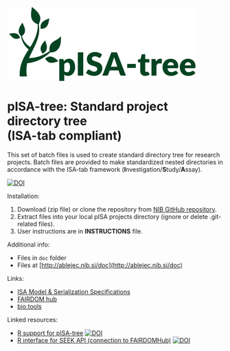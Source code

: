 ![image](pISA-tree_logo.svg)

# pISA-tree: Standard project directory tree<br/>(ISA-tab compliant)

This set of batch files is used to create standard directory tree for research projects.
Batch files are provided to make standardized nested directories in accordance with the ISA-tab framework (**I**nvestigation/**S**tudy/**A**ssay).

[![DOI](https://zenodo.org/badge/DOI/10.5281/zenodo.5721227.svg)](https://doi.org/10.5281/zenodo.5721227)

Installation:

1. Download (zip file) or clone the repository from [NIB GitHub repository](https://github.com/NIB-SI/pISA/archive/projects.zip).
2. Extract files into your local pISA projects directory (ignore or delete .git-related files).
3. User instructions are in **INSTRUCTIONS** file.

Additional info:  
* Files in `doc` folder  
* Files at [http://ablejec.nib.si/doc](http://ablejec.nib.si/doc)  

Links:  
* [ISA Model & Serialization   Specifications](https://isa-tools.org/format/specification.html)
* [FAIRDOM hub](https://seek.sysmo-db.org/)  
* [bio.tools](https://bio.tools/pisa-tree)


Linked resources:
* [R support for pISA-tree](https://github.com/NIB-SI/pisar) [![DOI](https://zenodo.org/badge/DOI/10.5281/zenodo.5721249.svg)](https://doi.org/10.5281/zenodo.5721249)
* [R interface for SEEK API (connection to FAIRDOMHub)](https://github.com/NIB-SI/seekr) [![DOI](https://zenodo.org/badge/DOI/10.5281/zenodo.5710285.svg)](https://doi.org/10.5281/zenodo.5710285)
